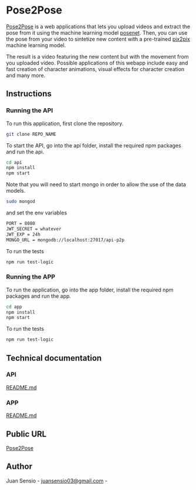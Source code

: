 # Pose2Pose

[Pose2Pose](http://pose2pose.surge.sh) is a web applications that lets you upload videos and extract the pose from it using the machine learning model [posenet](https://www.npmjs.com/package/@tensorflow-models/posenet). Then, you can use the pose from your video to sintetize new content with a pre-trained [pix2pix](https://github.com/affinelayer/pix2pix-tensorflow) machine learning model.

The result is a video featuring the new content but with the movement from you uploaded video. Possible applications of this webapp include easy and fast creation of character animations, visual effects for character creation and many more.

## Instructions

### Running the API

To run this application, first clone the repository.

```bash
git clone REPO_NAME
```

To start the API, go into the api folder, install the required npm packages and run the api.

```bash
cd api
npm install
npm start
```

Note that you will need to start mongo in order to allow the use of the data models.

```bash
sudo mongod
```

and set the env variables

```bash
PORT = 8080
JWT_SECRET = whatever 
JWT_EXP = 24h
MONGO_URL = mongodb://localhost:27017/api-p2p
```

To run the tests

```bash
npm run test-logic
```

### Running the APP

To run the application, go into the app folder, install the required npm packages and run the app.

```bash
cd app
npm install
npm start
```

To run the tests

```bash
npm run test-logic
```

## Technical documentation

### API

[README.md](api/README.md)

### APP

[README.md](app/README.md)

## Public URL

[Pose2Pose](http://pose2pose.surge.sh)

## Author

Juan Sensio - juansensio03@gmail.com -